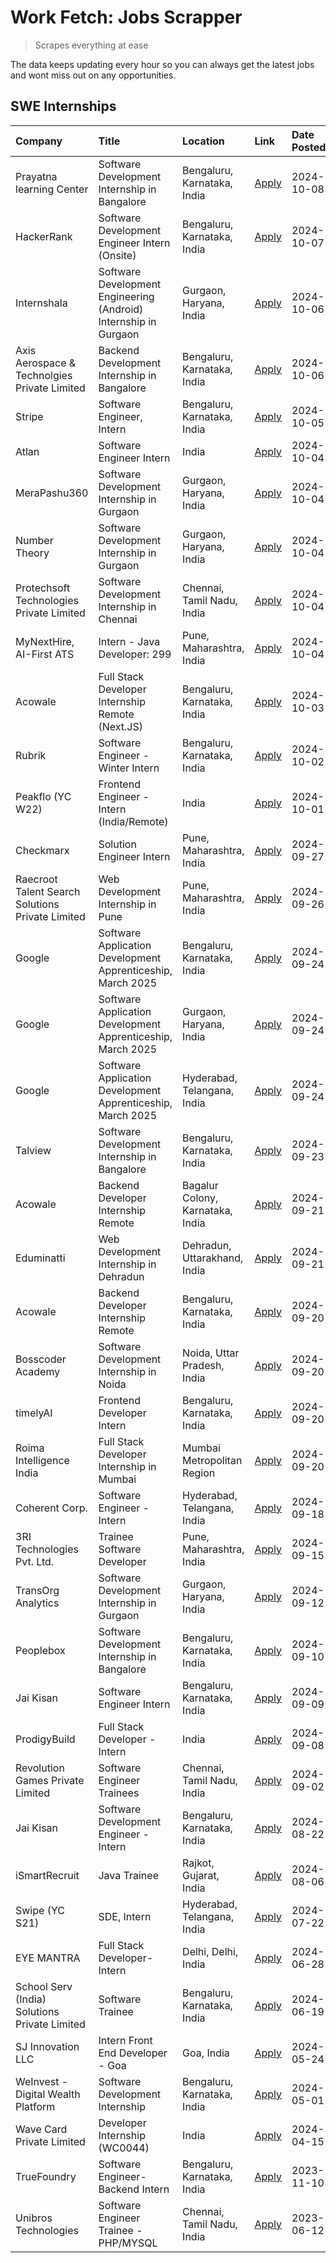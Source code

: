 # Work Fetch: Jobs Scrapper
> Scrapes everything at ease

The data keeps updating every hour so you can always get the latest jobs and wont miss out on any opportunities.

## SWE Internships
<!--START_SECTION:workfetch-->
| Company                                          | Title                                                            | Location                         | Link                                                                                                                                                                                                                                                 | Date Posted   |
|:-------------------------------------------------|:-----------------------------------------------------------------|:---------------------------------|:-----------------------------------------------------------------------------------------------------------------------------------------------------------------------------------------------------------------------------------------------------|:--------------|
| Prayatna learning Center                         | Software Development Internship in Bangalore                     | Bengaluru, Karnataka, India      | [Apply](https://in.linkedin.com/jobs/view/software-development-internship-in-bangalore-at-prayatna-learning-center-4045231688?position=54&pageNum=0&refId=yq6swIJU9Bd2T%2FThZQZvUg%3D%3D&trackingId=kObUpfGdQQWWiwZal7WNcQ%3D%3D)                    | 2024-10-08    |
| HackerRank                                       | Software Development Engineer Intern (Onsite)                    | Bengaluru, Karnataka, India      | [Apply](https://in.linkedin.com/jobs/view/software-development-engineer-intern-onsite-at-hackerrank-4040131804?position=34&pageNum=0&refId=yq6swIJU9Bd2T%2FThZQZvUg%3D%3D&trackingId=f4mfPN0HN9RMjOZ80P4vbA%3D%3D)                                   | 2024-10-07    |
| Internshala                                      | Software Development Engineering (Android) Internship in Gurgaon | Gurgaon, Haryana, India          | [Apply](https://in.linkedin.com/jobs/view/software-development-engineering-android-internship-in-gurgaon-at-internshala-4043996988?position=18&pageNum=0&refId=yq6swIJU9Bd2T%2FThZQZvUg%3D%3D&trackingId=HFgqkS5lEmUcRK0rCbqE4Q%3D%3D)               | 2024-10-06    |
| Axis Aerospace & Technolgies Private Limited     | Backend Development Internship in Bangalore                      | Bengaluru, Karnataka, India      | [Apply](https://in.linkedin.com/jobs/view/backend-development-internship-in-bangalore-at-axis-aerospace-technolgies-private-limited-4043996963?position=36&pageNum=0&refId=yq6swIJU9Bd2T%2FThZQZvUg%3D%3D&trackingId=mUlkbszT%2BbcqZdg2Vo87ww%3D%3D) | 2024-10-06    |
| Stripe                                           | Software Engineer, Intern                                        | Bengaluru, Karnataka, India      | [Apply](https://in.linkedin.com/jobs/view/software-engineer-intern-at-stripe-4008214242?position=5&pageNum=0&refId=yq6swIJU9Bd2T%2FThZQZvUg%3D%3D&trackingId=lR8d1ExWIBGool6hHUnW0A%3D%3D)                                                           | 2024-10-05    |
| Atlan                                            | Software Engineer Intern                                         | India                            | [Apply](https://in.linkedin.com/jobs/view/software-engineer-intern-at-atlan-4040478822?position=23&pageNum=0&refId=yq6swIJU9Bd2T%2FThZQZvUg%3D%3D&trackingId=%2FADiA8LF3%2FzEZEiC0nmWTQ%3D%3D)                                                       | 2024-10-04    |
| MeraPashu360                                     | Software Development Internship in Gurgaon                       | Gurgaon, Haryana, India          | [Apply](https://in.linkedin.com/jobs/view/software-development-internship-in-gurgaon-at-merapashu360-4042419113?position=25&pageNum=0&refId=yq6swIJU9Bd2T%2FThZQZvUg%3D%3D&trackingId=N8YDeaeLcFvVkqzBfq1YqA%3D%3D)                                  | 2024-10-04    |
| Number Theory                                    | Software Development Internship in Gurgaon                       | Gurgaon, Haryana, India          | [Apply](https://in.linkedin.com/jobs/view/software-development-internship-in-gurgaon-at-number-theory-4042414715?position=29&pageNum=0&refId=yq6swIJU9Bd2T%2FThZQZvUg%3D%3D&trackingId=kx8P3qRBCebC9zS6qZkWUw%3D%3D)                                 | 2024-10-04    |
| Protechsoft Technologies Private Limited         | Software Development Internship in Chennai                       | Chennai, Tamil Nadu, India       | [Apply](https://in.linkedin.com/jobs/view/software-development-internship-in-chennai-at-protechsoft-technologies-private-limited-4042416658?position=32&pageNum=0&refId=yq6swIJU9Bd2T%2FThZQZvUg%3D%3D&trackingId=Ibj0v%2Fje%2Bm1xKhX5eDXJfA%3D%3D)  | 2024-10-04    |
| MyNextHire, AI-First ATS                         | Intern - Java Developer: 299                                     | Pune, Maharashtra, India         | [Apply](https://in.linkedin.com/jobs/view/intern-java-developer-299-at-mynexthire-ai-first-ats-4040867640?position=44&pageNum=0&refId=yq6swIJU9Bd2T%2FThZQZvUg%3D%3D&trackingId=L%2F4Gk6iBN6zbKukRdk7w4Q%3D%3D)                                      | 2024-10-04    |
| Acowale                                          | Full Stack Developer Internship Remote (Next.JS)                 | Bengaluru, Karnataka, India      | [Apply](https://in.linkedin.com/jobs/view/full-stack-developer-internship-remote-next-js-at-acowale-4041816227?position=28&pageNum=0&refId=yq6swIJU9Bd2T%2FThZQZvUg%3D%3D&trackingId=DMuFVwkh8F3mkp0%2BPfjMvQ%3D%3D)                                 | 2024-10-03    |
| Rubrik                                           | Software Engineer - Winter Intern                                | Bengaluru, Karnataka, India      | [Apply](https://in.linkedin.com/jobs/view/software-engineer-winter-intern-at-rubrik-4006567784?position=16&pageNum=0&refId=yq6swIJU9Bd2T%2FThZQZvUg%3D%3D&trackingId=K5R7M9dqb5ZS7635mXcsNA%3D%3D)                                                   | 2024-10-02    |
| Peakflo (YC W22)                                 | Frontend Engineer - Intern (India/Remote)                        | India                            | [Apply](https://in.linkedin.com/jobs/view/frontend-engineer-intern-india-remote-at-peakflo-yc-w22-4037729755?position=9&pageNum=0&refId=yq6swIJU9Bd2T%2FThZQZvUg%3D%3D&trackingId=dAdsRl8m8UZdDh%2BAomZoGw%3D%3D)                                    | 2024-10-01    |
| Checkmarx                                        | Solution Engineer Intern                                         | Pune, Maharashtra, India         | [Apply](https://in.linkedin.com/jobs/view/solution-engineer-intern-at-checkmarx-4036405936?position=46&pageNum=0&refId=yq6swIJU9Bd2T%2FThZQZvUg%3D%3D&trackingId=fhoRCaLhJXkMoqfqs3%2FB%2BA%3D%3D)                                                   | 2024-09-27    |
| Raecroot Talent Search Solutions Private Limited | Web Development Internship in Pune                               | Pune, Maharashtra, India         | [Apply](https://in.linkedin.com/jobs/view/web-development-internship-in-pune-at-raecroot-talent-search-solutions-private-limited-4034584677?position=42&pageNum=0&refId=yq6swIJU9Bd2T%2FThZQZvUg%3D%3D&trackingId=UaKRKSfRSohut7tIl3qmxQ%3D%3D)      | 2024-09-26    |
| Google                                           | Software Application Development Apprenticeship, March 2025      | Bengaluru, Karnataka, India      | [Apply](https://in.linkedin.com/jobs/view/software-application-development-apprenticeship-march-2025-at-google-4032957527?position=2&pageNum=0&refId=yq6swIJU9Bd2T%2FThZQZvUg%3D%3D&trackingId=zEP700svViv2BSP7250jNg%3D%3D)                         | 2024-09-24    |
| Google                                           | Software Application Development Apprenticeship, March 2025      | Gurgaon, Haryana, India          | [Apply](https://in.linkedin.com/jobs/view/software-application-development-apprenticeship-march-2025-at-google-4032958554?position=3&pageNum=0&refId=yq6swIJU9Bd2T%2FThZQZvUg%3D%3D&trackingId=gcB990T%2FMbZI8tDFGO4wSg%3D%3D)                       | 2024-09-24    |
| Google                                           | Software Application Development Apprenticeship, March 2025      | Hyderabad, Telangana, India      | [Apply](https://in.linkedin.com/jobs/view/software-application-development-apprenticeship-march-2025-at-google-4032957528?position=4&pageNum=0&refId=yq6swIJU9Bd2T%2FThZQZvUg%3D%3D&trackingId=2id08edWxvA3No%2F49DgR7Q%3D%3D)                       | 2024-09-24    |
| Talview                                          | Software Development Internship in Bangalore                     | Bengaluru, Karnataka, India      | [Apply](https://in.linkedin.com/jobs/view/software-development-internship-in-bangalore-at-talview-4033703077?position=8&pageNum=0&refId=yq6swIJU9Bd2T%2FThZQZvUg%3D%3D&trackingId=JBp7cazyFx10cU%2Bok5I3WA%3D%3D)                                    | 2024-09-23    |
| Acowale                                          | Backend Developer Internship Remote                              | Bagalur Colony, Karnataka, India | [Apply](https://in.linkedin.com/jobs/view/backend-developer-internship-remote-at-acowale-4030088707?position=15&pageNum=0&refId=yq6swIJU9Bd2T%2FThZQZvUg%3D%3D&trackingId=gD05MGztOaxHp4WAzwWrlg%3D%3D)                                              | 2024-09-21    |
| Eduminatti                                       | Web Development Internship in Dehradun                           | Dehradun, Uttarakhand, India     | [Apply](https://in.linkedin.com/jobs/view/web-development-internship-in-dehradun-at-eduminatti-4032105381?position=20&pageNum=0&refId=yq6swIJU9Bd2T%2FThZQZvUg%3D%3D&trackingId=TdVUKC5X1pijFORJSq%2Fxkw%3D%3D)                                      | 2024-09-21    |
| Acowale                                          | Backend Developer Internship Remote                              | Bengaluru, Karnataka, India      | [Apply](https://in.linkedin.com/jobs/view/backend-developer-internship-remote-at-acowale-4030975489?position=7&pageNum=0&refId=yq6swIJU9Bd2T%2FThZQZvUg%3D%3D&trackingId=qQE3PMR9NEZ0iCgHl9FNhA%3D%3D)                                               | 2024-09-20    |
| Bosscoder Academy                                | Software Development Internship in Noida                         | Noida, Uttar Pradesh, India      | [Apply](https://in.linkedin.com/jobs/view/software-development-internship-in-noida-at-bosscoder-academy-4031161323?position=11&pageNum=0&refId=yq6swIJU9Bd2T%2FThZQZvUg%3D%3D&trackingId=4CQ0IjwKHH4%2FRYOedngvBA%3D%3D)                             | 2024-09-20    |
| timelyAI                                         | Frontend Developer Intern                                        | Bengaluru, Karnataka, India      | [Apply](https://in.linkedin.com/jobs/view/frontend-developer-intern-at-timelyai-4030925040?position=12&pageNum=0&refId=yq6swIJU9Bd2T%2FThZQZvUg%3D%3D&trackingId=M9PbQ4Mt6JZYWvOL9lpb%2Bg%3D%3D)                                                     | 2024-09-20    |
| Roima Intelligence India                         | Full Stack Developer Internship in Mumbai                        | Mumbai Metropolitan Region       | [Apply](https://in.linkedin.com/jobs/view/full-stack-developer-internship-in-mumbai-at-roima-intelligence-india-4031159544?position=53&pageNum=0&refId=yq6swIJU9Bd2T%2FThZQZvUg%3D%3D&trackingId=IBKZHJ2aRw1z0DxQbg6KDQ%3D%3D)                       | 2024-09-20    |
| Coherent Corp.                                   | Software Engineer - Intern                                       | Hyderabad, Telangana, India      | [Apply](https://in.linkedin.com/jobs/view/software-engineer-intern-at-coherent-corp-4029132427?position=10&pageNum=0&refId=yq6swIJU9Bd2T%2FThZQZvUg%3D%3D&trackingId=6rRgfgnG%2FU3tuErtsujMBQ%3D%3D)                                                 | 2024-09-18    |
| 3RI Technologies Pvt. Ltd.                       | Trainee  Software Developer                                      | Pune, Maharashtra, India         | [Apply](https://in.linkedin.com/jobs/view/trainee-software-developer-at-3ri-technologies-pvt-ltd-4026688364?position=27&pageNum=0&refId=yq6swIJU9Bd2T%2FThZQZvUg%3D%3D&trackingId=1CjR6SYtlQ%2BJj0eAjwFYpg%3D%3D)                                    | 2024-09-15    |
| TransOrg Analytics                               | Software Development Internship in Gurgaon                       | Gurgaon, Haryana, India          | [Apply](https://in.linkedin.com/jobs/view/software-development-internship-in-gurgaon-at-transorg-analytics-4024791052?position=60&pageNum=0&refId=yq6swIJU9Bd2T%2FThZQZvUg%3D%3D&trackingId=lv%2Bh36NE4Ild6EbSJtrGsg%3D%3D)                          | 2024-09-12    |
| Peoplebox                                        | Software Development Internship in Bangalore                     | Bengaluru, Karnataka, India      | [Apply](https://in.linkedin.com/jobs/view/software-development-internship-in-bangalore-at-peoplebox-4022411601?position=14&pageNum=0&refId=yq6swIJU9Bd2T%2FThZQZvUg%3D%3D&trackingId=IinYrH25EpwWtf6%2FrhYVyA%3D%3D)                                 | 2024-09-10    |
| Jai Kisan                                        | Software Engineer Intern                                         | Bengaluru, Karnataka, India      | [Apply](https://in.linkedin.com/jobs/view/software-engineer-intern-at-jai-kisan-4024075360?position=39&pageNum=0&refId=yq6swIJU9Bd2T%2FThZQZvUg%3D%3D&trackingId=mNdlfKPrq6Uf6Sev3X66Ig%3D%3D)                                                       | 2024-09-09    |
| ProdigyBuild                                     | Full Stack Developer - Intern                                    | India                            | [Apply](https://in.linkedin.com/jobs/view/full-stack-developer-intern-at-prodigybuild-4019591942?position=47&pageNum=0&refId=yq6swIJU9Bd2T%2FThZQZvUg%3D%3D&trackingId=hA8smGjhSTxHmbBWNdOMsw%3D%3D)                                                 | 2024-09-08    |
| Revolution Games Private Limited                 | Software Engineer Trainees                                       | Chennai, Tamil Nadu, India       | [Apply](https://in.linkedin.com/jobs/view/software-engineer-trainees-at-revolution-games-private-limited-4015912927?position=30&pageNum=0&refId=yq6swIJU9Bd2T%2FThZQZvUg%3D%3D&trackingId=5CgF8MBwDQ0lo3phgi6%2FqQ%3D%3D)                            | 2024-09-02    |
| Jai Kisan                                        | Software Development Engineer - Intern                           | Bengaluru, Karnataka, India      | [Apply](https://in.linkedin.com/jobs/view/software-development-engineer-intern-at-jai-kisan-4027288169?position=33&pageNum=0&refId=yq6swIJU9Bd2T%2FThZQZvUg%3D%3D&trackingId=C2m%2BkNdZ6AUrTvEwPPIjLQ%3D%3D)                                         | 2024-08-22    |
| iSmartRecruit                                    | Java Trainee                                                     | Rajkot, Gujarat, India           | [Apply](https://in.linkedin.com/jobs/view/java-trainee-at-ismartrecruit-3992301825?position=35&pageNum=0&refId=yq6swIJU9Bd2T%2FThZQZvUg%3D%3D&trackingId=cYGH%2FvyR27no7ONVMxLhkg%3D%3D)                                                             | 2024-08-06    |
| Swipe (YC S21)                                   | SDE, Intern                                                      | Hyderabad, Telangana, India      | [Apply](https://in.linkedin.com/jobs/view/sde-intern-at-swipe-yc-s21-3980368092?position=41&pageNum=0&refId=yq6swIJU9Bd2T%2FThZQZvUg%3D%3D&trackingId=cz7%2BCp1tdVsAQgXNx42%2Flw%3D%3D)                                                              | 2024-07-22    |
| EYE MANTRA                                       | Full Stack Developer- Intern                                     | Delhi, Delhi, India              | [Apply](https://in.linkedin.com/jobs/view/full-stack-developer-intern-at-eye-mantra-3960988037?position=52&pageNum=0&refId=yq6swIJU9Bd2T%2FThZQZvUg%3D%3D&trackingId=HUTMzrAgsaln12DDvPd54w%3D%3D)                                                   | 2024-06-28    |
| School Serv (India) Solutions Private Limited    | Software Trainee                                                 | Bengaluru, Karnataka, India      | [Apply](https://in.linkedin.com/jobs/view/software-trainee-at-school-serv-india-solutions-private-limited-3953917603?position=50&pageNum=0&refId=yq6swIJU9Bd2T%2FThZQZvUg%3D%3D&trackingId=q7e1c4fiITKZBkw600niBA%3D%3D)                             | 2024-06-19    |
| SJ Innovation LLC                                | Intern Front End Developer - Goa                                 | Goa, India                       | [Apply](https://in.linkedin.com/jobs/view/intern-front-end-developer-goa-at-sj-innovation-llc-3931678611?position=22&pageNum=0&refId=yq6swIJU9Bd2T%2FThZQZvUg%3D%3D&trackingId=mT2%2FSZ635jhNRijyga4Niw%3D%3D)                                       | 2024-05-24    |
| WeInvest - Digital Wealth Platform               | Software Development Internship                                  | Bengaluru, Karnataka, India      | [Apply](https://in.linkedin.com/jobs/view/software-development-internship-at-weinvest-digital-wealth-platform-3912867225?position=6&pageNum=0&refId=yq6swIJU9Bd2T%2FThZQZvUg%3D%3D&trackingId=nA1t0Yuq41M8lyEnfeGXTA%3D%3D)                          | 2024-05-01    |
| Wave Card Private Limited                        | Developer Internship (WC0044)                                    | India                            | [Apply](https://in.linkedin.com/jobs/view/developer-internship-wc0044-at-wave-card-private-limited-3900079966?position=51&pageNum=0&refId=yq6swIJU9Bd2T%2FThZQZvUg%3D%3D&trackingId=6d6m2MS%2FHbzkkm2JPhIEBA%3D%3D)                                  | 2024-04-15    |
| TrueFoundry                                      | Software Engineer-Backend Intern                                 | Bengaluru, Karnataka, India      | [Apply](https://in.linkedin.com/jobs/view/software-engineer-backend-intern-at-truefoundry-3779508170?position=49&pageNum=0&refId=yq6swIJU9Bd2T%2FThZQZvUg%3D%3D&trackingId=SgLrOreO7m4Fo4bYzp%2Baog%3D%3D)                                           | 2023-11-10    |
| Unibros Technologies                             | Software Engineer Trainee - PHP/MYSQL                            | Chennai, Tamil Nadu, India       | [Apply](https://in.linkedin.com/jobs/view/software-engineer-trainee-php-mysql-at-unibros-technologies-3656599241?position=40&pageNum=0&refId=yq6swIJU9Bd2T%2FThZQZvUg%3D%3D&trackingId=PSydGyV35SmosQJJWOeddg%3D%3D)                                 | 2023-06-12    |
<!--END_SECTION:workfetch-->
